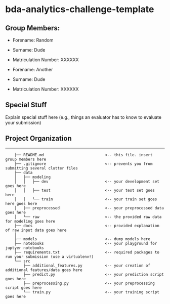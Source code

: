 # bda-analytics-challenge-template

## Group Members: 
- Forename: Random
- Surname: Dude
- Matriculation Number: XXXXXX

- Forename: Another
- Surname: Dude
- Matriculation Number: XXXXXX

## Special Stuff
Explain special stuff here (e.g., things an evaluator has to know to evaluate your submission)


## Project Organization
------------
```
	├── README.md 							<-- this file. insert group members here
	├── .gitignore 						    <-- prevents you from submitting several clutter files
	├── data
	│   ├── modeling
	│   │   ├── dev 						<-- your development set goes here
	│   │   ├── test 						<-- your test set goes here
	│   │   └── train 						<-- your train set goes here goes here
	│   ├── preprocessed 					<-- your preprocessed data goes here
	│   └── raw								<-- the provided raw data for modeling goes here
	├── docs								<-- provided explanation of raw input data goes here
	│
	├── models								<-- dump models here
	├── notebooks							<-- your playground for juptyer notebooks
	├── requirements.txt 					<-- required packages to run your submission (use a virtualenv!)
	└── src
	    ├── additional_features.py 			<-- your creation of additional features/data goes here
	    ├── predict.py 						<-- your prediction script goes here
	    ├── preprocessing.py 				<-- your preprocessing script goes here
	    └── train.py 						<-- your training script goes here
	
```
